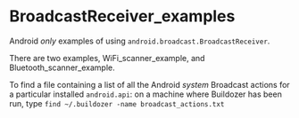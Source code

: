 # BroadcastReceiver_examples

Android *only* examples of using `android.broadcast.BroadcastReceiver`.

There are two examples, WiFi_scanner_example, and Bluetooth_scanner_example.

To find a file containing a list of all the Android *system* Broadcast actions for a particular installed `android.api`: on a machine where Buildozer has been run, type `find ~/.buildozer -name broadcast_actions.txt`
